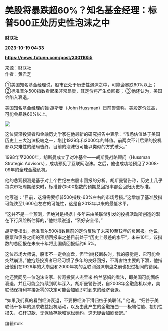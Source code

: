 # 美股将暴跌超60%？知名基金经理：标普500正处历史性泡沫之中
**财联社**

**2023-10-19 04:33**

**https://news.futunn.com/post/33011055**

来源：财联社  
作者：黄君芝

①美国知名基金经理说，股市正处于历史性泡沫之中，可能会暴跌60%以上； ②标准普尔500指数看起来非常昂贵，其定价将产生负回报； ③他还认为，美国会陷入衰退。

美国知名基金经理约翰·胡斯曼（John Hussman）日前警告称，美股定价过高，可能会暴跌60%以上。

![](https://postimg.futunn.com/16976843243035395035870.png)

这位资深投资者和金融历史学家在他最新的研究报告中表示：“市场估值处于美国历史上三大泡沫极端之一，堪比1929年和2000年的峰值。前两次不计后果的投机都以灾难性的结局告终，目前的泡沫很可能以类似的方式破灭。”

1998年至2000年，胡斯曼成立了对冲基金——胡斯曼战略顾问（Hussman Strategic Advisors），成功预见了互联网泡沫。之后，他也成功地预见了2008-09年的全球金融危机。

他的悲观预测是基于对上个世纪左右股市回报的分析。胡斯曼警告称，历史上几乎每次市场周期结束时，标准普尔500指数的预期总回报率都会回归历史标准。

他写道：“目前，这将需要标普500指数-63%左右的市场亏损。”这增加了基准股指可能跌至1,600点左右的可能性，这是自2013年以来的最低水平。

“这并不是一个预测，但绝对是根据十多年来由美联储引发的投机活动所创造的潜在下行风险所估算的，”他继续说道，“系好安全带。”

胡斯曼指出，标准普尔500指数目前的定价反映了未来10至12年的负回报。他说，股票和债券之间的预期回报率之差目前处于“历史上最差的水平”，未来10年，该指数的总回报在未来十年将比国债回报低约6.5%。

这位市场大师说，股市不一定会崩盘，但“当树枝断裂时，我的感觉是，它可能会突然崩溃。”他抱怨投资者已经习惯了多年的良好回报，不再害怕主要的下滑，他指出他们在1929年的大崩盘和2000年初的互联网泡沫崩盘之前也犯过相同的错误。

他还赞同另一位泡沫专家、传奇投资人杰里米·格兰瑟姆的看法，即美国可能面临衰退，并且可能会持续到明年深入。胡斯曼警告说，自2008年金融危机以来，美联储保持利率接近零的决定可能会加剧即将到来的经济衰退。

“如果我们真的看到经济衰退，不要把经济下滑归咎于美联储，” 他说，“归咎于美联储十多年的追求收益投机活动，以及由此产生的金融扭曲——极端估值、投机性损失、杠杆贷款、无保险存款和宽松契约，这无疑会加剧衰退。”

编辑/tolk